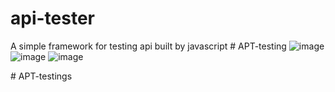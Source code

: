 # api-tester

A simple framework for testing api built by javascript
#   A P T - t e s t i n g 
 ![image](https://github.com/quynhgiao2410/Api-/assets/70926428/cd660297-fea4-4138-9365-b6f46dd6266a)
![image](https://github.com/quynhgiao2410/Api-/assets/70926428/2021a1a1-1757-48de-99c4-76fac7f6e675)
![image](https://github.com/quynhgiao2410/Api-/assets/70926428/28f7ba1d-0004-4068-b059-291a029fc59d)


 # APT-testings
